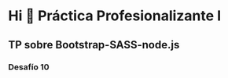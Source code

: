 Hi 👋 Práctica Profesionalizante I
===================================

## TP sobre Bootstrap-SASS-node.js
### Desafío 10